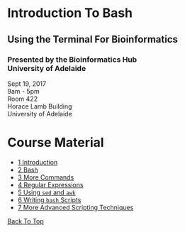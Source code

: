 # Introduction To Bash

## Using the Terminal For Bioinformatics

### Presented by the Bioinformatics Hub <br> University of Adelaide

Sept 19, 2017  
9am - 5pm  
Room 422  
Horace Lamb Building  
University of Adelaide

# Course Material

- [1 Introduction](notes/1_Introduction)
- [2 Bash](notes/2_Bash)
- [3 More Commands](notes/3_MoreCommands)
- [4 Regular Expressions](notes/4_RegularExpressions)
- [5 Using `sed` and `awk`](notes/5_SedAwk)
- [6 Writing `bash` Scripts](notes/6_WritingScripts)
- [7 More Advanced Scripting Techniques](notes/7_MoreAdvancedScripts)

[Back To Top](#introduction-to-bash)
